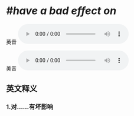 # ***\#have a bad effect on*** 
英音
<audio src="./media/have a bad effect on1.aac" controls="controls"></audio>

美音
<audio src="./media/have a bad effect on2.aac" controls="controls"></audio>



  

英文释义
---
### 1.**对……有坏影响**  


